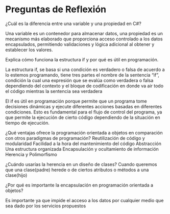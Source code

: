 # Preguntas de Reflexión

¿Cuál es la diferencia entre una variable y una propiedad en C#? 

Una variable es un contenedor para almacenar datos, una propiedad es un mecanismo más elaborado que proporciona acceso controlado a los datos encapsulados, permitiendo validaciones y lógica adicional al obtener y establecer los valores.

Explica cómo funciona la estructura if y por qué es útil en programación. 

La estructura if, se basa si una condición es verdadero o falsa de acuerdo a lo estemos programando, tiene tres partes el nombre de la sentencia “if”, condición la cual una expresión que se evalúa como verdadera o falsa dependiendo del contexto y el bloque de codificación en donde va air todo el código mientras la sentencia sea verdadera

El if es útil en programación porque permite que un programa tome decisiones dinámicas y ejecute diferentes acciones basadas en diferentes condiciones. Esto es fundamental para el flujo de control del programa, ya que permite la ejecución de cierto código dependiendo de la situación en tiempo de ejecución.


¿Qué ventajas ofrece la programación orientada a objetos en comparación con otros paradigmas de programación? 
		Reutilización de código y modularidad
		Facilidad a la hora del mantenimiento del código
		Abstracción
	 	Una estructura organizada
		Encapsulación y ocultamiento de información
		Herencia y Polimorfismo

¿Cuándo usarías la herencia en un diseño de clases? 
Cuando queremos que una clase(padre) herede o de ciertos atributos o métodos a una clase(hijo)


¿Por qué es importante la encapsulación en programación orientada a objetos?

Es importante ya que impide el acceso a los datos por cualquier medio que sea dado por los servicios propuestos
